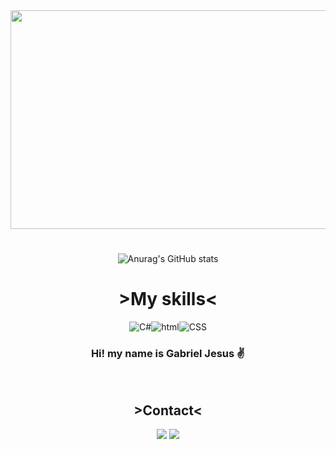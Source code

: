 
<div align="center"> 

<img src="https://user-images.githubusercontent.com/110605736/195180441-8f9d4c6c-7f6c-40cc-9352-bd59ae882a38.png" width="690" height="350">
<br>



#
![Anurag's GitHub stats](https://github-readme-stats.vercel.app/api?username=Gjsouls&theme=highcontrast&show_icons=true) 

<h1><strong>>My skills<</Strong></h1>

![C#](https://img.shields.io/badge/C%23-239120?style=for-the-badge&logo=c-sharp&logoColor=white)![html](https://img.shields.io/badge/HTML5-E34F26?style=for-the-badge&logo=html5&logoColor=white)![CSS](https://img.shields.io/badge/CSS3-1572B6?style=for-the-badge&logo=css3&logoColor=white)

### Hi! my name is Gabriel Jesus ✌️

<br>
<h2><strong>>Contact<</Strong></h2>

<a target="blank" href="https://discord.com/channels/@meGJ%20DSF#1295"><img src="https://img.shields.io/badge/My_discord:_GJDSF%2321295_-7289DA?style=for-the-badge&logo=discord&logoColor=white"></a>
<a target="blank" href="https://steamcommunity.com/profiles/76561199252448844/home/"><img src="https://img.shields.io/badge/Steam: Gjsouls-000000?style=for-the-badge&logo=steam&logoColor=white"></a>
</div>
